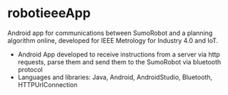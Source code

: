 # robotieeeApp

Android app for communications between SumoRobot and a planning algorithm online, developed for IEEE Metrology for Industry 4.0 and IoT.

- Android App developed to receive instructions from a server via http requests, parse them and send them to the SumoRobot via bluetooth protocol
- Languages and libraries: Java, Android, AndroidStudio, Bluetooth, HTTPUrlConnection

